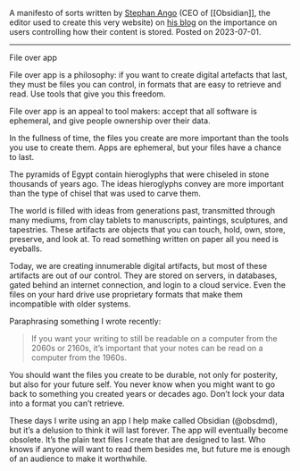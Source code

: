 A manifesto of sorts written by [Stephan Ango](https://stephanango.com/) (CEO of [[Obsidian]], the editor used to create this very website) on [his blog](https://stephanango.com/file-over-app) on the importance on users controlling how their content is stored.  Posted on 2023-07-01.

---

File over app

File over app is a philosophy: if you want to create digital artefacts that last, they must be files you can control, in formats that are easy to retrieve and read. Use tools that give you this freedom.

File over app is an appeal to tool makers: accept that all software is ephemeral, and give people ownership over their data.

In the fullness of time, the files you create are more important than the tools you use to create them. Apps are ephemeral, but your files have a chance to last.

The pyramids of Egypt contain hieroglyphs that were chiseled in stone thousands of years ago. The ideas hieroglyphs convey are more important than the type of chisel that was used to carve them.

The world is filled with ideas from generations past, transmitted through many mediums, from clay tablets to manuscripts, paintings, sculptures, and tapestries. These artifacts are objects that you can touch, hold, own, store, preserve, and look at. To read something written on paper all you need is eyeballs.

Today, we are creating innumerable digital artifacts, but most of these artifacts are out of our control. They are stored on servers, in databases, gated behind an internet connection, and login to a cloud service. Even the files on your hard drive use proprietary formats that make them incompatible with older systems.

Paraphrasing something I wrote recently:

> If you want your writing to still be readable on a computer from the 2060s or 2160s, it’s important that your notes can be read on a computer from the 1960s.

You should want the files you create to be durable, not only for posterity, but also for your future self. You never know when you might want to go back to something you created years or decades ago. Don’t lock your data into a format you can’t retrieve.

These days I write using an app I help make called Obsidian (@obsdmd), but it’s a delusion to think it will last forever. The app will eventually become obsolete. It’s the plain text files I create that are designed to last. Who knows if anyone will want to read them besides me, but future me is enough of an audience to make it worthwhile.